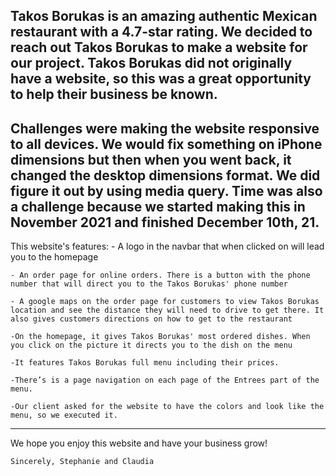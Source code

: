 Takos Borukas is an amazing authentic Mexican restaurant with a 4.7-star rating. We decided to reach out Takos Borukas to make a website for our project. Takos Borukas did not originally have a website, so this was a great opportunity to help their business be known.
--------------------------------------------------------
Challenges were making the website responsive to all devices. We would fix something on iPhone dimensions but then when you went back, it changed the desktop dimensions format. We did figure it out by using media query. Time was also a challenge because we started making this in November 2021 and finished December 10th, 21.
--------------------------------------------------------
This website's features:
    - A logo in the navbar that when clicked on will lead you to the homepage
    
    - An order page for online orders. There is a button with the phone number that will direct you to the Takos Borukas' phone number
    
    - A google maps on the order page for customers to view Takos Borukas location and see the distance they will need to drive to get there. It also gives customers directions on how to get to the restaurant

    -On the homepage, it gives Takos Borukas' most ordered dishes. When you click on the picture it directs you to the dish on the menu

    -It features Takos Borukas full menu including their prices.

    -There’s is a page navigation on each page of the Entrees part of the menu.

    -Our client asked for the website to have the colors and look like the menu, so we executed it.
--------------------------------------------------------
We hope you enjoy this website and have your business grow!

    Sincerely, Stephanie and Claudia


 
